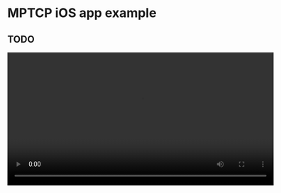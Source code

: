 #  MPTCP iOS app example

## TODO

![](./demos/mptcp-check.mov)



<style>
video {
    height: 300px
}
</style>